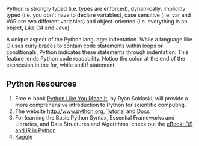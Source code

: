 Python is strongly typed (i.e. types are enforced), dynamically, implicitly typed (i.e. you don’t have to declare variables), case sensitive (i.e. var and VAR are two different variables) and object-oriented (i.e. everything is an object, Like C# and Java).

A unique aspect of the Python language: indentation. While a language like C uses curly braces to contain code statements within loops or conditionals, Python indicates these statements through indentation.  This feature lends Python code readability. Notice the colon at the end of the expression in the for, while and if statement.

## Python Resources
 
1.   Free e-book [Python Like You Mean It](https://www.pythonlikeyoumeanit.com/intro.html), by Ryan Soklaski, will provide a more comprehensive introduction to Python for scientific computing.
2.   The website <http://www.python.org>, [Tutorial](https://docs.python.org/3/tutorial/index.html) and [Docs](https://docs.python.org/3/index.html)
3.   For learning the Basic Python Syntax, Essential Frameworks and Libraries, and Data Structures and Algorithms, check out the [eBook: DS and IR in Python](https://allendowney.github.io/DSIRP/index.html#)
4.   [Kaggle](https://www.kaggle.com/learn)
